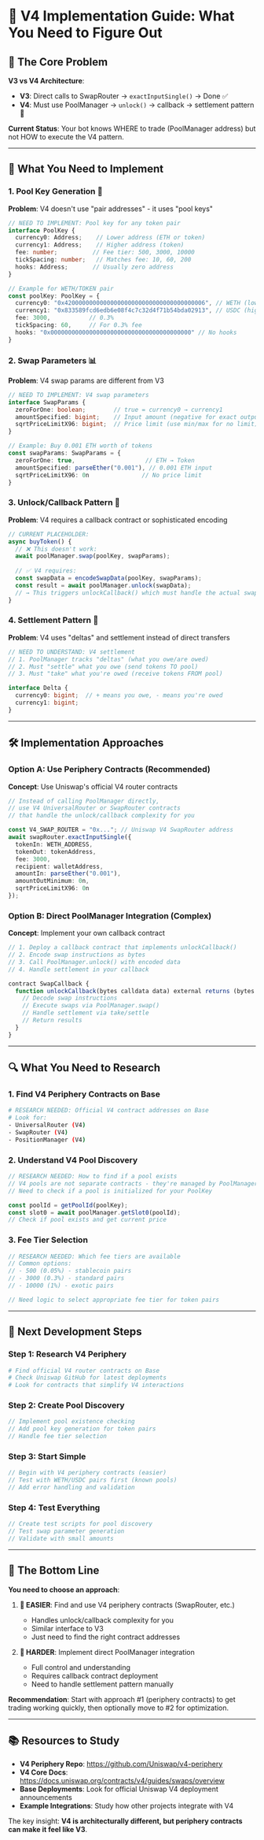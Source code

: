 # 🦄 V4 Implementation Guide: What You Need to Figure Out

## 🤔 **The Core Problem**

**V3 vs V4 Architecture**:
- **V3**: Direct calls to SwapRouter → `exactInputSingle()` → Done ✅
- **V4**: Must use PoolManager → `unlock()` → callback → settlement pattern 🔄

**Current Status**: Your bot knows WHERE to trade (PoolManager address) but not HOW to execute the V4 pattern.

---

## 🎯 **What You Need to Implement**

### **1. Pool Key Generation** 🔑
**Problem**: V4 doesn't use "pair addresses" - it uses "pool keys"

```typescript
// NEED TO IMPLEMENT: Pool key for any token pair
interface PoolKey {
  currency0: Address;    // Lower address (ETH or token)
  currency1: Address;    // Higher address (token)
  fee: number;          // Fee tier: 500, 3000, 10000
  tickSpacing: number;   // Matches fee: 10, 60, 200
  hooks: Address;       // Usually zero address
}

// Example for WETH/TOKEN pair
const poolKey: PoolKey = {
  currency0: "0x4200000000000000000000000000000000000006", // WETH (lower)
  currency1: "0x833589fcd6edb6e08f4c7c32d4f71b54bda02913", // USDC (higher)  
  fee: 3000,           // 0.3%
  tickSpacing: 60,     // For 0.3% fee
  hooks: "0x0000000000000000000000000000000000000000" // No hooks
}
```

### **2. Swap Parameters** 📊
**Problem**: V4 swap params are different from V3

```typescript
// NEED TO IMPLEMENT: V4 swap parameters
interface SwapParams {
  zeroForOne: boolean;        // true = currency0 → currency1
  amountSpecified: bigint;    // Input amount (negative for exact output)
  sqrtPriceLimitX96: bigint;  // Price limit (use min/max for no limit)
}

// Example: Buy 0.001 ETH worth of tokens
const swapParams: SwapParams = {
  zeroForOne: true,                    // ETH → Token
  amountSpecified: parseEther("0.001"), // 0.001 ETH input
  sqrtPriceLimitX96: 0n               // No price limit
}
```

### **3. Unlock/Callback Pattern** 🔄
**Problem**: V4 requires a callback contract or sophisticated encoding

```typescript
// CURRENT PLACEHOLDER:
async buyToken() {
  // ❌ This doesn't work:
  await poolManager.swap(poolKey, swapParams);
  
  // ✅ V4 requires:
  const swapData = encodeSwapData(poolKey, swapParams);
  const result = await poolManager.unlock(swapData);
  // → This triggers unlockCallback() which must handle the actual swap
}
```

### **4. Settlement Pattern** 💸
**Problem**: V4 uses "deltas" and settlement instead of direct transfers

```typescript
// NEED TO UNDERSTAND: V4 settlement
// 1. PoolManager tracks "deltas" (what you owe/are owed)
// 2. Must "settle" what you owe (send tokens TO pool)
// 3. Must "take" what you're owed (receive tokens FROM pool)

interface Delta {
  currency0: bigint;  // + means you owe, - means you're owed
  currency1: bigint;
}
```

---

## 🛠️ **Implementation Approaches**

### **Option A: Use Periphery Contracts** (Recommended)
**Concept**: Use Uniswap's official V4 router contracts

```typescript
// Instead of calling PoolManager directly,
// use V4 UniversalRouter or SwapRouter contracts
// that handle the unlock/callback complexity for you

const V4_SWAP_ROUTER = "0x..."; // Uniswap V4 SwapRouter address
await swapRouter.exactInputSingle({
  tokenIn: WETH_ADDRESS,
  tokenOut: tokenAddress,  
  fee: 3000,
  recipient: walletAddress,
  amountIn: parseEther("0.001"),
  amountOutMinimum: 0n,
  sqrtPriceLimitX96: 0n
});
```

### **Option B: Direct PoolManager Integration** (Complex)
**Concept**: Implement your own callback contract

```typescript
// 1. Deploy a callback contract that implements unlockCallback()
// 2. Encode swap instructions as bytes
// 3. Call PoolManager.unlock() with encoded data
// 4. Handle settlement in your callback

contract SwapCallback {
  function unlockCallback(bytes calldata data) external returns (bytes memory) {
    // Decode swap instructions
    // Execute swaps via PoolManager.swap()
    // Handle settlement via take/settle
    // Return results
  }
}
```

---

## 🔍 **What You Need to Research**

### **1. Find V4 Periphery Contracts on Base**
```bash
# RESEARCH NEEDED: Official V4 contract addresses on Base
# Look for:
- UniversalRouter (V4)
- SwapRouter (V4) 
- PositionManager (V4)
```

### **2. Understand V4 Pool Discovery**
```typescript
// RESEARCH NEEDED: How to find if a pool exists
// V4 pools are not separate contracts - they're managed by PoolManager
// Need to check if a pool is initialized for your PoolKey

const poolId = getPoolId(poolKey);
const slot0 = await poolManager.getSlot0(poolId);
// Check if pool exists and get current price
```

### **3. Fee Tier Selection**
```typescript
// RESEARCH NEEDED: Which fee tiers are available
// Common options:
// - 500 (0.05%) - stablecoin pairs
// - 3000 (0.3%) - standard pairs  
// - 10000 (1%) - exotic pairs

// Need logic to select appropriate fee tier for token pairs
```

---

## 🧪 **Next Development Steps**

### **Step 1: Research V4 Periphery** 
```bash
# Find official V4 router contracts on Base
# Check Uniswap GitHub for latest deployments
# Look for contracts that simplify V4 interactions
```

### **Step 2: Create Pool Discovery**
```typescript
// Implement pool existence checking
// Add pool key generation for token pairs
// Handle fee tier selection
```

### **Step 3: Start Simple**
```typescript
// Begin with V4 periphery contracts (easier)
// Test with WETH/USDC pairs first (known pools)
// Add error handling and validation
```

### **Step 4: Test Everything**
```typescript
// Create test scripts for pool discovery
// Test swap parameter generation
// Validate with small amounts
```

---

## 🎯 **The Bottom Line**

**You need to choose an approach**:

1. **🚀 EASIER**: Find and use V4 periphery contracts (SwapRouter, etc.)
   - Handles unlock/callback complexity for you
   - Similar interface to V3 
   - Just need to find the right contract addresses

2. **🧠 HARDER**: Implement direct PoolManager integration
   - Full control and understanding
   - Requires callback contract deployment
   - Need to handle settlement pattern manually

**Recommendation**: Start with approach #1 (periphery contracts) to get trading working quickly, then optionally move to #2 for optimization.

---

## 📚 **Resources to Study**

- **V4 Periphery Repo**: https://github.com/Uniswap/v4-periphery
- **V4 Core Docs**: https://docs.uniswap.org/contracts/v4/guides/swaps/overview
- **Base Deployments**: Look for official Uniswap V4 deployment announcements
- **Example Integrations**: Study how other projects integrate with V4

The key insight: **V4 is architecturally different, but periphery contracts can make it feel like V3**. 